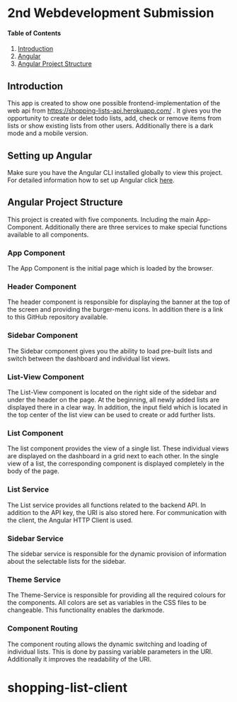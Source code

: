 # 2nd Webdevelopment Submission

#### Table of Contents
1. [Introduction](#introduction)
2. [Angular](#setting-up-angular)
3. [Angular Project Structure](#angular-project-structure)

## Introduction
This app is created to show one possible frontend-implementation of the web api from https://shopping-lists-api.herokuapp.com/ .
It gives you the opportunity to create or delet todo lists, add, check or remove items from lists or show existing lists from other users.
Additionally there is a dark mode and a mobile version.

## Setting up Angular
Make sure you have the Angular CLI installed globally to view this project.
For detailed information how to set up Angular click [here](https://angular.io/guide/setup-local).

## Angular Project Structure

This project is created with five components. Including the main App-Component.
Additionally there are three services to make special functions available to all components.

### App Component
The App Component is the initial page which is loaded by the browser.

### Header Component
The header component is responsible for displaying the banner at the top of the screen and providing the burger-menu icons. In addition there is a link to this GitHub repository available.

### Sidebar Component
The Sidebar component gives you the ability to load pre-built lists and switch between the dashboard and individual list views.

### List-View Component
The List-View component is located on the right side of the sidebar and under the header on the page. At the beginning, all newly added lists are displayed there in a clear way. In addition, the input field which is located in the top center of the list view can be used to create or add further lists.

### List Component
The list component provides the view of a single list. These individual views are displayed on the dashboard in a grid next to each other. In the single view of a list, the corresponding component is displayed completely in the body of the page.

### List Service
The List service provides all functions related to the backend API. In addition to the API key, the URI is also stored here. For communication with the client, the Angular HTTP Client is used.

### Sidebar Service
The sidebar service is responsible for the dynamic provision of information about the selectable lists for the sidebar.

### Theme Service
The Theme-Service is responsible for providing all the required colours for the components. All colors are set as variables in the CSS files to be changeable. This functionality enables the darkmode.

### Component Routing
The component routing allows the dynamic switching and loading of individual lists. This is done by passing variable parameters in the URI. Additionally it improves the readability of the URI.
# shopping-list-client
